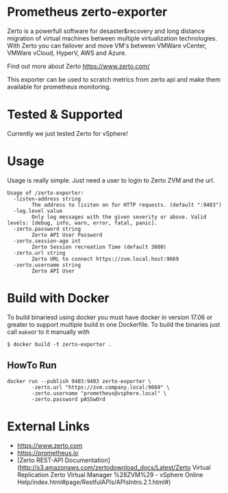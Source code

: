 
Prometheus zerto-exporter
==============================

Zerto is a powerfull software for desaster&recovery and long distance migration of virtual machines between multiple virtualization technologies. With Zerto you can failover and move VM's between VMWare vCenter, VMWare vCloud, HyperV, AWS and Azure.

Find out more about Zerto https://www.zerto.com/

This exporter can be used to scratch metrics from zerto api and make them available for prometheus monitoring.

Tested & Supported
=============

Currently we just tested Zerto for vSphere!

Usage
=======

Usage is really simple. Just need a user to login to Zerto ZVM and the url.

```
Usage of /zerto-exporter:
  -listen-address string
    	The address to lisiten on for HTTP requests. (default ":9403")
  -log.level value
    	Only log messages with the given severity or above. Valid levels: [debug, info, warn, error, fatal, panic].
  -zerto.password string
    	Zerto API User Password
  -zerto.session-age int
    	Zerto Session recreation Time (default 3600)
  -zerto.url string
    	Zerto URL to connect https://zvm.local.host:9669
  -zerto.username string
    	Zerto API User
```

Build with Docker
===============================

To build binariesd using docker you must have docker in version 17.06 or greater to support multiple build in one Dockerfile. To build the binaries just call `make`or to it manually with

```
$ docker build -t zerto-exporter .
```

HowTo Run
---------------

```
docker run --publish 9403:9403 zerto-exporter \
		-zerto.url "https://zvm.company.local:9669" \
		-zerto.username "prometheus@vsphere.local" \
		-zerto.password pASSwOrd
```

External Links
==================

* https://www.zerto.com
* https://prometheus.io
* [Zerto REST-API Documentation](http://s3.amazonaws.com/zertodownload_docs/Latest/Zerto Virtual Replication Zerto Virtual Manager %28ZVM%29 - vSphere Online Help/index.html#page/RestfulAPIs/APIsIntro.2.1.html#)
